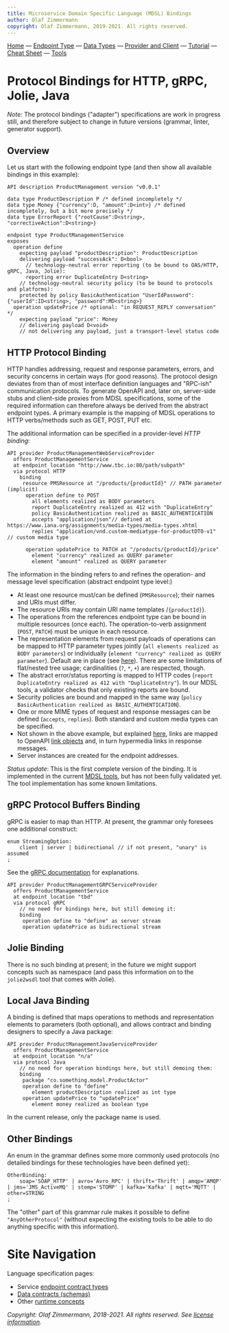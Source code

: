 ```yaml
---
title: Microservice Domain Specific Language (MDSL) Bindings
author: Olaf Zimmermann
copyright: Olaf Zimmermann, 2019-2021. All rights reserved.
---
```


[Home](./index) &mdash; [Endpoint Type](./servicecontract) &mdash; [Data Types](./datacontract) &mdash; [Provider and Client](./optionalparts) &mdash; [Tutorial](./tutorial) &mdash; [Cheat Sheet](./quickreference) &mdash; [Tools](./tools)


Protocol Bindings for HTTP, gRPC, Jolie, Java
=============================================

*Note:* The protocol bindings ("adapter") specifications are work in progress still, and therefore subject to change in future versions (grammar, linter, generator support).

<!--
TODO update (from other): 
The language concepts described here can be used for context mapping, deployment modeling, and code generation (e.g., walking provider skeletons, test clients). Unlike endpoint types and data contracts, they play on the "instance" rather than the "class" level (just like ports in WSDL are instances of port types).
-->

## Overview 

Let us start with the following endpoint type (and then show all available bindings in this example):

~~~
API description ProductManagement version "v0.0.1"

data type ProductDescription P /* defined incompletely */
data type Money {"currency":D, "amount":D<int>} /* defined incompletely, but a bit more precisely */
data type ErrorReport {"rootCause":D<string>, "correctiveAction":D<string>}

endpoint type ProductManagementService
exposes 
  operation define
    expecting payload "productDescription": ProductDescription
    delivering payload "successAck": D<bool>
      // technology-neutral error reporting (to be bound to OAS/HTTP, gRPC, Java, Jolie):
      reporting error DuplicateEntry D<string>
    // technology-neutral security policy (to be bound to protocols and platforms):
    protected by policy BasicAuthentication "UserIdPassword": {"userId":ID<string>, "password":MD<string>}
  operation updatePrice /* optional: "in REQUEST_REPLY conversation" */
    expecting payload "price": Money  
    // delivering payload D<void>
    // not delivering any payload, just a transport-level status code
~~~


## HTTP Protocol Binding

HTTP handles addressing, request and response parameters, errors, and security concerns in certain ways (for good reasons). The protocol design deviates from than of most interface definition languages and "RPC-ish" communication protocols. To generate OpenAPI and, later on, server-side stubs and client-side proxies from MDSL specifications, some of the required information can therefore always be derived from the abstract endpoint types. A primary  example is the mapping of MDSL operations to HTTP verbs/methods such as GET, POST, PUT etc. 

The additional information can be specified in a provider-level *HTTP binding*: 

~~~
API provider ProductManagementWebServiceProvider
  offers ProductManagementService
  at endpoint location "http://www.tbc.io:80/path/subpath"
  via protocol HTTP  
    binding 
     resource PMSResource at "/products/{productId}" // PATH parameter (implicit)
      operation define to POST 
        all elements realized as BODY parameters
        report DuplicateEntry realized as 412 with "DuplicateEntry"
        policy BasicAuthentication realized as BASIC_AUTHENTICATION
        accepts "application/json"// defined at https://www.iana.org/assignments/media-types/media-types.xhtml
        replies "application/vnd.custom-mediatype-for-productDTO-v1" // custom media type 
      
      operation updatePrice to PATCH at "/products/{productId}/price"
        element "currency" realized as QUERY parameter
        element "amount" realized as QUERY parameter
~~~

The information in the binding refers to and refines the operation- and message level specification (abstract endpoint type level:)

* At least one resource must/can be defined (`PMSResource`); their names and URIs must differ. 
* The resource URIs may contain URI name templates /`{productId}`).
* The operations from the references endpoint type can be bound in multiple resources (once each). The operation-to-verb assignment (`POST`, `PATCH`) must be unique in each resource.  
* The representation elements from request payloads of operations can be mapped to HTTP parameter types jointly (`all elements realized as BODY parameters`) or individually (`element "currency" realized as QUERY parameter`). Default are in place (see [here](./tools/generators/open-api)). There are some limitations of flat/nested tree usage; cardinalities (`?`, `*`, `+`) are respected, though.
* The abstract error/status reporting is mapped to HTTP codes (`report DuplicateEntry realized as 412 with "DuplicateEntry"`). In our MDSL tools, a validator checks that only existing reports are bound. 
* Security policies are bound and mapped in the same way (`policy BasicAuthentication realized as BASIC_AUTHENTICATION`).
* One or more MIME types of request and response messages can be defined (`accepts`, `replies`). Both standard and custom media types can be specified.
* Not shown in the above example, but explained [here](./http-rest), links are mapped to OpenAPI [link objects](https://swagger.io/docs/specification/links/) and, in turn hypermedia links in response messages. 
* Server instances are created for the endpoint addresses.

*Status update*: This is the first complete version of the binding. It is implemented in the current [MDSL tools](./tools), but has not been fully validated yet. The tool implementation has some known limitations. 


## gRPC Protocol Buffers Binding

gRPC is easier to map than HTTP. At present, the grammar only foresees one additional construct: 

~~~
enum StreamingOption:
	client | server | bidirectional // if not present, "unary" is assumed
;
~~~

See the [gRPC documentation](https://grpc.io/docs/what-is-grpc/core-concepts/) for explanations. 

~~~
API provider ProductManagementGRPCServiceProvider
  offers ProductManagementService
  at endpoint location "tbd"
  via protocol gRPC
    // no need for bindings here, but still demoing it: 
    binding
     operation define to "define" as server stream
     operation updatePrice as bidirectional stream
~~~


## Jolie Binding

There is no such binding at present; in the future we might support concepts such as namespace (and pass this information on to the `jolie2wsdl` tool that comes with Jolie).

<!-- TODO also tak about non-HTTP transports in Jolie? -->


## Local Java Binding

A binding is defined that maps operations to methods and representation elements to parameters (both optional), and allows contract and binding designers to specify a  Java package: 

~~~
API provider ProductManagementJavaServiceProvider
  offers ProductManagementService
  at endpoint location "n/a" 
  via protocol Java
    // no need for operation bindings here, but still demoing them: 
    binding 
     package "co.something.model.ProductActor"
     operation define to "define"
        element productDescription realized as int type
     operation updatePrice to "updatePrice"
        element money realized as boolean type
~~~

In the current release, only the package name is used. <!-- there is an unfinished Freemarker template; /* [Q]: "extends"? */ -->


## Other Bindings
An enum in the grammar defines some more commonly used protocols (no detailed bindings for these technologies have been defined yet):

~~~
OtherBinding:
    soap='SOAP_HTTP' | avro='Avro_RPC' | thrift='Thrift' | amqp='AMQP' | jms='JMS_ActiveMQ' | stomp='STOMP' | kafka='Kafka' | mqtt='MQTT' | other=STRING 
;
~~~

The "other" part of this grammar rule makes it possible to define `"AnyOtherProtocol"` (without expecting the existing tools to be able to do anything specific with this information).


# Site Navigation

Language specification pages:

* Service [endpoint contract types](./servicecontract)
* [Data contracts (schemas)](./datacontract)
* Other [runtime concepts](./optionalparts)

*Copyright: Olaf Zimmermann, 2018-2021. All rights reserved. See [license information](https://github.com/Microservice-API-Patterns/MDSL-Specification/blob/master/LICENSE).*

<!-- *EOF* -->
